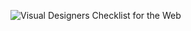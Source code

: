 ![Visual Designers Checklist for the Web](https://dl.dropboxusercontent.com/u/41114960/webdesignchecklist.png)